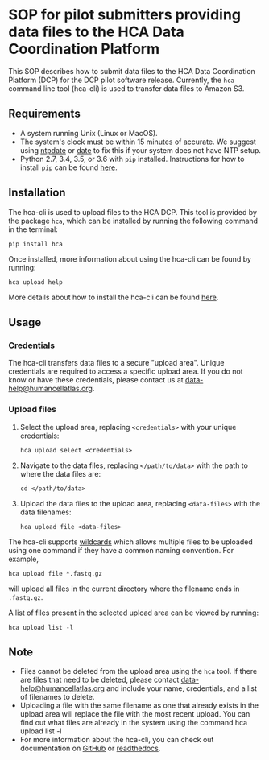 # SOP for pilot submitters providing data files to the HCA Data Coordination Platform

This SOP describes how to submit data files to the HCA Data Coordination Platform (DCP) for the DCP pilot software release. Currently, the `hca` command line tool (hca-cli) is used to transfer data files to Amazon S3.

## Requirements

- A system running Unix (Linux or MacOS).
- The system's clock must be within 15 minutes of accurate. We suggest using [ntpdate](http://doc.ntp.org/4.1.1/ntpdate.htm) or [date](https://www.tutorialspoint.com/unix_commands/date.htm) to fix this if your system does not have NTP setup.
- Python 2.7, 3.4, 3.5, or 3.6 with `pip` installed. Instructions for how to install `pip` can be found [here](https://pip.pypa.io/en/stable/installing/).

## Installation

The hca-cli is used to upload files to the HCA DCP. This tool is provided by the package `hca`, which can be installed by running the following command in the terminal:

```
pip install hca
```

Once installed, more information about using the hca-cli can be found by running:

```
hca upload help
```

More details about how to install the hca-cli can be found [here](http://hca.readthedocs.io/en/latest/).

## Usage

### Credentials

The hca-cli transfers data files to a secure "upload area". Unique credentials are required to access a specific upload area. If you do not know or have these credentials, please contact us at data-help@humancellatlas.org.

### Upload files

1. Select the upload area, replacing `<credentials>` with your unique credentials:

    ```
    hca upload select <credentials>
    ```

1. Navigate to the data files, replacing `</path/to/data>` with the path to where the data files are:

    ```
    cd </path/to/data>
    ```

1. Upload the data files to the upload area, replacing `<data-files>` with the data filenames:

    ```
    hca upload file <data-files>
    ```

The hca-cli supports [wildcards](https://en.wikibooks.org/wiki/A_Quick_Introduction_to_Unix/Wildcards) which allows multiple files to be uploaded using one command if they have a common naming convention. For example, 

```
hca upload file *.fastq.gz
```

will upload all files in the current directory where the filename ends in `.fastq.gz`.

A list of files present in the selected upload area can be viewed by running:

```
hca upload list -l
```

## Note

* Files cannot be deleted from the upload area using the `hca` tool. If there are files that need to be deleted, please contact data-help@humancellatlas.org and include your name, credentials, and a list of filenames to delete.
* Uploading a file with the same filename as one that already exists in the upload area will replace the file with the most recent upload. You can find out what files are already in the system using the command hca upload list -l
* For more information about the hca-cli, you can check out documentation on 
[GitHub](https://github.com/HumanCellAtlas/dcp-cli) or [readthedocs](http://hca.readthedocs.io/en/latest/).
